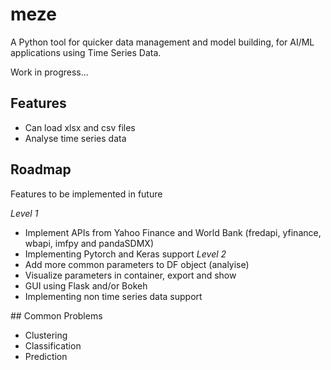 # meze

A Python tool for quicker data management and model building, for AI/ML applications using Time Series Data.

Work in progress...


## Features

- Can load xlsx and csv files
- Analyse time series data


## Roadmap
Features to be implemented in future

*Level 1*
- Implement APIs from Yahoo Finance and World Bank (fredapi, yfinance, wbapi, imfpy and pandaSDMX)
- Implementing Pytorch and Keras support
*Level 2*
- Add more common parameters to DF object (analyise)
- Visualize parameters in container, export and show
- GUI using Flask and/or Bokeh
- Implementing non time series data support

## Common Problems
- Clustering
- Classification
- Prediction